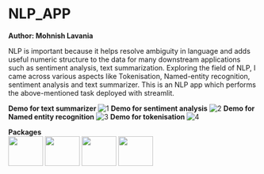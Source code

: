# NLP_APP
**Author: Mohnish Lavania**

NLP is important because it helps resolve ambiguity in language and adds useful numeric structure to the data for many downstream applications such as sentiment analysis, text summarization.
Exploring the field of NLP, I came across various aspects like Tokenisation, Named-entity recognition, sentiment analysis and text summarizer.
This is an NLP app which performs the above-mentioned task deployed with streamlit.

**Demo for text summarizer**
![1](https://user-images.githubusercontent.com/58522660/107850884-cd2f2480-6e2b-11eb-86da-1b1d00191db8.png)
**Demo for sentiment analysis**
![2](https://user-images.githubusercontent.com/58522660/107850885-cdc7bb00-6e2b-11eb-826f-4f872b654e68.png)
**Demo for Named entity recognition**
![3](https://user-images.githubusercontent.com/58522660/107850880-cbfdf780-6e2b-11eb-89c4-03f293d0fbcd.png)
**Demo for tokenisation**
![4](https://user-images.githubusercontent.com/58522660/107850882-cc968e00-6e2b-11eb-8931-a737615bd7f5.png)

**Packages**
<br>
<img src="https://upload.wikimedia.org/wikipedia/commons/thumb/1/1a/NumPy_logo.svg/1280px-NumPy_logo.svg.png" width=70 height=60>
<img src="https://assets.website-files.com/5dc3b47ddc6c0c2a1af74ad0/5e18182db827fa0659541754_RGB_Logo_Vertical_Color_Light_Bg.png" width=70 height=60>
<img src="https://radimrehurek.com/gensim_3.8.3/_static/images/gensim.png" width=70 height=60>
<img src="https://upload.wikimedia.org/wikipedia/commons/thumb/8/88/SpaCy_logo.svg/1200px-SpaCy_logo.svg.png" width=70 height=60>
